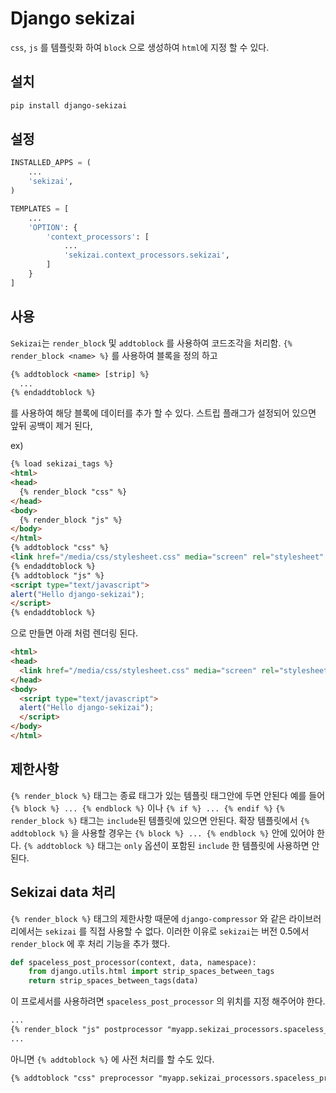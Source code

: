 # Django sekizai
`css`, `js` 를 템플릿화 하여 `block` 으로 생성하여 `html`에 지정 할 수 있다.


## 설치
```bash
pip install django-sekizai
```

## 설정
```python
INSTALLED_APPS = (
    ...
    'sekizai',
)

TEMPLATES = [
    ...
    'OPTION': {
        'context_processors': [
            ...
            'sekizai.context_processors.sekizai',
        ]
    }
]
```

## 사용
`Sekizai`는 `render_block` 및 `addtoblock` 를 사용하여 코드조각을 처리함.
`{% render_block <name> %}` 를 사용하여 블록을 정의 하고

```html
{% addtoblock <name> [strip] %}
  ...
{% endaddtoblock %}
```
를 사용하여 해당 블록에 데이터를 추가 할 수 있다.
스트립 플래그가 설정되어 있으면 앞뒤 공백이 제거 된다,

ex)
```html
{% load sekizai_tags %}
<html>
<head>
  {% render_block "css" %}
</head>
<body>
  {% render_block "js" %}
</body>
</html>
{% addtoblock "css" %}
<link href="/media/css/stylesheet.css" media="screen" rel="stylesheet" type="text/css" />
{% endaddtoblock %}
{% addtoblock "js" %}
<script type="text/javascript">
alert("Hello django-sekizai");
</script>
{% endaddtoblock %}
```
으로 만들면 아래 처럼 렌더링 된다.
```html
<html>
<head>  
  <link href="/media/css/stylesheet.css" media="screen" rel="stylesheet" type="text/css" />
</head>
<body>
  <script type="text/javascript">
  alert("Hello django-sekizai");
  </script>
</body>
</html>
```

## 제한사항
`{% render_block %}` 태그는 종료 태그가 있는 템플릿 태그안에 두면 안된다
예를 들어 `{% block %} ... {% endblock %}` 이나 `{% if %} ... {% endif %}`
`{% render_block %}` 태그는 `include`된 템플릿에 있으면 안된다.
확장 템플릿에서 `{% addtoblock %}` 을 사용할 경우는 `{% block %} ... {% endblock %}` 안에 있어야 한다.
`{% addtoblock %}` 태그는 `only` 옵션이 포함된 `include` 한 템플릿에 사용하면 안된다.

## Sekizai data 처리
`{% render_block %}` 태그의 제한사항 때문에 `django-compressor` 와 같은 라이브러리에서는 `sekizai` 를 직접 사용할 수 없다. 이러한 이유로 `sekizai`는 버전 0.5에서 `render_block` 에 후 처리 기능을 추가 했다.

```python
def spaceless_post_processor(context, data, namespace):
    from django.utils.html import strip_spaces_between_tags
    return strip_spaces_between_tags(data)
```

이 프로세서를 사용하려면 `spaceless_post_processor` 의 위치를 지정 해주어야 한다.

```html
...
{% render_block "js" postprocessor "myapp.sekizai_processors.spaceless_post_precessor" %}
...
```
아니면 `{% addtoblock %}` 에 사전 처리를 할 수도 있다.
```html
{% addtoblock "css" preprocessor "myapp.sekizai_processors.spaceless_pre_processor" %}
```
